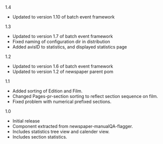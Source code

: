 1.4
* Updated to version 1.10 of batch event framework

1.3
* Updated to version 1.7 of batch event framework
* Fixed naming of configuration dir in distribution
* Added avisID to statistics, and displayed statistics page

1.2
* Updated to version 1.6 of batch event framework
* Updated to version 1.2 of newspaper parent pom

1.1
* Added sorting of Edition and Film.
* Changed Pages-pr-section sorting to reflect section sequence on film.
* Fixed problem with numerical prefixed sections.

1.0
* Initial release
* Component extracted from newspaper-manualQA-flagger.
* Includes statistics tree view and calender view.
* Includes section statistics.

